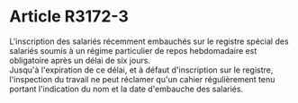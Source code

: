 # Article R3172-3

  
L'inscription des salariés récemment embauchés sur le registre spécial des salariés soumis à un régime particulier de repos hebdomadaire est obligatoire après un délai de six jours.   
Jusqu'à l'expiration de ce délai, et à défaut d'inscription sur le registre, l'inspection du travail ne peut réclamer qu'un cahier régulièrement tenu portant l'indication du nom et la date d'embauche des salariés.